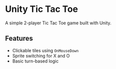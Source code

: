 # Unity Tic Tac Toe

A simple 2-player Tic Tac Toe game built with Unity.

## Features
- Clickable tiles using `OnMouseDown`
- Sprite switching for X and O
- Basic turn-based logic 